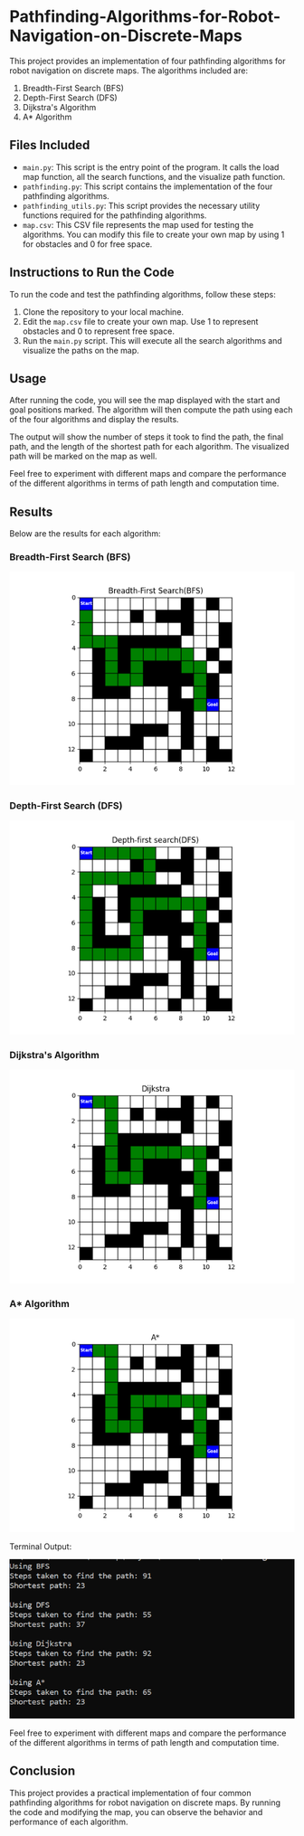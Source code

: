 # Pathfinding-Algorithms-for-Robot-Navigation-on-Discrete-Maps

This project provides an implementation of four pathfinding algorithms for robot navigation on discrete maps. The algorithms included are:

1. Breadth-First Search (BFS)
2. Depth-First Search (DFS)
3. Dijkstra's Algorithm
4. A* Algorithm

## Files Included

- `main.py`: This script is the entry point of the program. It calls the load map function, all the search functions, and the visualize path function.
- `pathfinding.py`: This script contains the implementation of the four pathfinding algorithms.
- `pathfinding_utils.py`: This script provides the necessary utility functions required for the pathfinding algorithms.
- `map.csv`: This CSV file represents the map used for testing the algorithms. You can modify this file to create your own map by using 1 for obstacles and 0 for free space.

## Instructions to Run the Code

To run the code and test the pathfinding algorithms, follow these steps:

1. Clone the repository to your local machine.
2. Edit the `map.csv` file to create your own map. Use 1 to represent obstacles and 0 to represent free space.
3. Run the `main.py` script. This will execute all the search algorithms and visualize the paths on the map.

## Usage

After running the code, you will see the map displayed with the start and goal positions marked. The algorithm will then compute the path using each of the four algorithms and display the results.

The output will show the number of steps it took to find the path, the final path, and the length of the shortest path for each algorithm. The visualized path will be marked on the map as well.

Feel free to experiment with different maps and compare the performance of the different algorithms in terms of path length and computation time.

## Results

Below are the results for each algorithm:

### Breadth-First Search (BFS)

![BFS Plot](results/BFS.png)

### Depth-First Search (DFS)

![DFS Plot](results/DFS.png)

### Dijkstra's Algorithm

![Dijkstra Plot](results/Dijkstra.png)

### A* Algorithm

![A* Plot](results/A_star.png)

Terminal Output:

![Terminal Output](results/cmd.PNG)

Feel free to experiment with different maps and compare the performance of the different algorithms in terms of path length and computation time.

## Conclusion

This project provides a practical implementation of four common pathfinding algorithms for robot navigation on discrete maps. By running the code and modifying the map, you can observe the behavior and performance of each algorithm.
